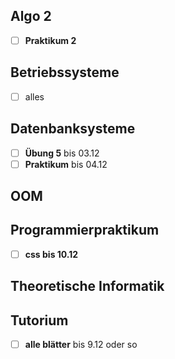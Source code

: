 ## Algo 2
- [ ]  **Praktikum 2**

## Betriebssysteme
- [ ]  alles

## Datenbanksysteme
- [ ] **Übung 5** bis 03.12
- [ ] **Praktikum** bis 04.12

## OOM

## Programmierpraktikum
- [ ] **css bis 10.12**

## Theoretische Informatik

## Tutorium
- [ ] **alle blätter** bis 9.12 oder so



